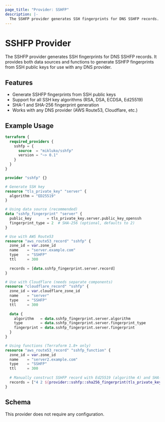 ```yaml
---
page_title: "Provider: SSHFP"
description: |-
  The SSHFP provider generates SSH fingerprints for DNS SSHFP records.
---
```


# SSHFP Provider

The SSHFP provider generates SSH fingerprints for DNS SSHFP records. It provides both data sources and functions to generate SSHFP fingerprints from SSH public keys for use with any DNS provider.

## Features

- Generate SSHFP fingerprints from SSH public keys
- Support for all SSH key algorithms (RSA, DSA, ECDSA, Ed25519)
- SHA-1 and SHA-256 fingerprint generation
- Works with any DNS provider (AWS Route53, Cloudflare, etc.)

## Example Usage

```terraform
terraform {
  required_providers {
    sshfp = {
      source  = "mikluko/sshfp"
      version = "~> 0.1"
    }
  }
}

provider "sshfp" {}

# Generate SSH key
resource "tls_private_key" "server" {
  algorithm = "ED25519"
}

# Using data source (recommended)
data "sshfp_fingerprint" "server" {
  public_key       = tls_private_key.server.public_key_openssh
  fingerprint_type = 2  # SHA-256 (optional, defaults to 2)
}

# Use with AWS Route53
resource "aws_route53_record" "sshfp" {
  zone_id = var.zone_id
  name    = "server.example.com"
  type    = "SSHFP"
  ttl     = 300
  
  records = [data.sshfp_fingerprint.server.record]
}

# Use with Cloudflare (needs separate components)
resource "cloudflare_record" "sshfp" {
  zone_id = var.cloudflare_zone_id
  name    = "server"
  type    = "SSHFP"
  ttl     = 300
  
  data {
    algorithm   = data.sshfp_fingerprint.server.algorithm
    type        = data.sshfp_fingerprint.server.fingerprint_type
    fingerprint = data.sshfp_fingerprint.server.fingerprint
  }
}

# Using functions (Terraform 1.8+ only)
resource "aws_route53_record" "sshfp_function" {
  zone_id = var.zone_id
  name    = "server2.example.com"
  type    = "SSHFP"
  ttl     = 300
  
  # Manually construct SSHFP record with Ed25519 (algorithm 4) and SHA-256 (type 2)
  records = ["4 2 ${provider::sshfp::sha256_fingerprint(tls_private_key.server.public_key_openssh)}"]
}
```

## Schema

This provider does not require any configuration.